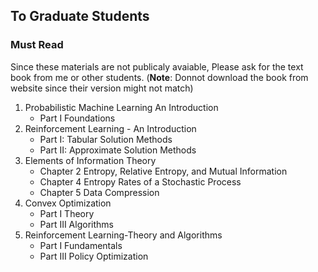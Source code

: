 ## To Graduate Students
### Must Read
Since these materials are not publicaly avaiable, Please ask for the text book from me or other students. (**Note**: Donnot download the book from website since their version might not match)
1. Probabilistic Machine Learning An Introduction
   - Part I Foundations
2. Reinforcement Learning - An Introduction
   - Part I: Tabular Solution Methods
   - Part II: Approximate Solution Methods
3. Elements of Information Theory
   - Chapter 2 Entropy, Relative Entropy, and Mutual Information
   - Chapter 4 Entropy Rates of a Stochastic Process
   - Chapter 5 Data Compression
4. Convex Optimization
   - Part I Theory
   - Part III Algorithms
5. Reinforcement Learning-Theory and Algorithms
   - Part I Fundamentals
   - Part III Policy Optimization
